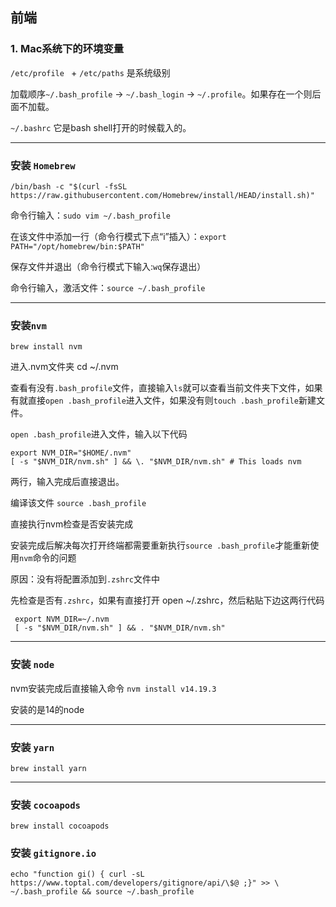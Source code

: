 ## 前端

### 1. Mac系统下的环境变量

`/etc/profile ` +  `/etc/paths` 是系统级别

加载顺序`~/.bash_profile` -> `~/.bash_login` -> `~/.profile`。如果存在一个则后面不加载。

`~/.bashrc` 它是bash shell打开的时候载入的。

---

### 安装 `Homebrew`

```
/bin/bash -c "$(curl -fsSL https://raw.githubusercontent.com/Homebrew/install/HEAD/install.sh)"
```

命令行输入：`sudo vim ~/.bash_profile`

在该文件中添加一行（命令行模式下点“i”插入）：`export PATH="/opt/homebrew/bin:$PATH"`

保存文件并退出（命令行模式下输入:`wq`保存退出）

命令行输入，激活文件：`source ~/.bash_profile`

---

### 安装`nvm`

`brew install nvm`

进入.nvm文件夹 cd ~/.nvm

查看有没有`.bash_profile`文件，直接输入`ls`就可以查看当前文件夹下文件，如果有就直接`open .bash_profile`进入文件，如果没有则`touch .bash_profile`新建文件。

`open .bash_profile`进入文件，输入以下代码

```
export NVM_DIR="$HOME/.nvm"
[ -s "$NVM_DIR/nvm.sh" ] && \. "$NVM_DIR/nvm.sh" # This loads nvm
```

两行，输入完成后直接退出。

编译该文件 `source .bash_profile`

直接执行nvm检查是否安装完成

安装完成后解决每次打开终端都需要重新执行`source .bash_profile`才能重新使用`nvm`命令的问题

原因：没有将配置添加到`.zshrc`文件中

先检查是否有`.zshrc`，如果有直接打开  open ~/.zshrc，然后粘贴下边这两行代码
```
 export NVM_DIR=~/.nvm
 [ -s "$NVM_DIR/nvm.sh" ] && . "$NVM_DIR/nvm.sh"
```

---

### 安装 `node`

nvm安装完成后直接输入命令 `nvm install v14.19.3`

安装的是14的node

---

### 安装 `yarn`

`brew install yarn`

---

### 安装 `cocoapods`

`brew install cocoapods`

### 安装 `gitignore.io`

```
echo "function gi() { curl -sL https://www.toptal.com/developers/gitignore/api/\$@ ;}" >> \
~/.bash_profile && source ~/.bash_profile
```

